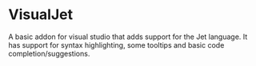 
 VisualJet
==========

A basic addon for visual studio that adds support for the Jet language.
It has support for syntax highlighting, some tooltips and basic code completion/suggestions.

